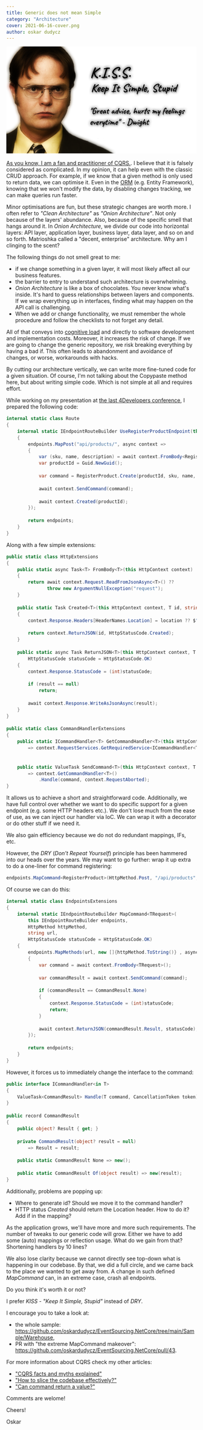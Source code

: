 ```yaml
---
title: Generic does not mean Simple
category: "Architecture"
cover: 2021-06-16-cover.png
author: oskar dudycz
---
```


![cover](2021-06-16-cover.png)

[As you know, I am a fan and practitioner of CQRS.](/en/cqrs_facts_and_myths_explained/). I believe that it is falsely considered as complicated. In my opinion, it can help even with the classic CRUD approach. For example, if we know that a given method is only used to return data, we can optimise it. Even in the [ORM](https://en.wikipedia.org/wiki/Object%E2%80%93relational_mapping) (e.g. Entity Framework), knowing that we won't modify the data, by disabling changes tracking, we can make queries run faster.

Minor optimisations are fun, but these strategic changes are worth more. I often refer to *"Clean Architecture"* as *"Onion Architecture"*. Not only because of the layers' abundance. Also, because of the specific smell that hangs around it. In *Onion Architecture*, we divide our code into horizontal layers: API layer, application layer, business layer, data layer, and so on and so forth. Matrioshka called a "decent, enterprise" architecture. Why am I clinging to the scent?

The following things do not smell great to me:
- if we change something in a given layer, it will most likely affect all our business features.
- the barrier to entry to understand such architecture is overwhelming.
- *Onion Architecture* is like a box of chocolates. You never know what's inside. It's hard to guess relationships between layers and components. If we wrap everything up in interfaces, finding what may happen on the API call is challenging.
- When we add or change functionality, we must remember the whole procedure and follow the checklists to not forget any detail.

All of that conveys into [cognitive load](/en/sociological_aspects_of_microservices/) and directly to software development and implementation costs. Moreover, it increases the risk of change. If we are going to change the generic repository, we risk breaking everything by having a bad if. This often leads to abandonment and avoidance of changes, or worse, workarounds with hacks.

By cutting our architecture vertically, we can write more fine-tuned code for a given situation. Of course, I'm not talking about the Copypaste method here, but about writing simple code. Which is not simple at all and requires effort.

While working on my presentation at [the last 4Developers conference](https://4developers.org.pl/lecture_online_2021/#id=65099), I prepared the following code:

```csharp
internal static class Route
{
    internal static IEndpointRouteBuilder UseRegisterProductEndpoint(this IEndpointRouteBuilder endpoints)
    {
        endpoints.MapPost("api/products/", async context =>
        {
            var (sku, name, description) = await context.FromBody<RegisterProductRequest>();
            var productId = Guid.NewGuid();

            var command = RegisterProduct.Create(productId, sku, name, description);

            await context.SendCommand(command);

            await context.Created(productId);
        });

        return endpoints;
    }
}
```

Along with a few simple extensions:

```csharp
public static class HttpExtensions
{
    public static async Task<T> FromBody<T>(this HttpContext context)
    {
        return await context.Request.ReadFromJsonAsync<T>() ??
               throw new ArgumentNullException("request");
    }

    public static Task Created<T>(this HttpContext context, T id, string? location = null)
    {
        context.Response.Headers[HeaderNames.Location] = location ?? $"{context.Request.Path}{id}";

        return context.ReturnJSON(id, HttpStatusCode.Created);
    }

    public static async Task ReturnJSON<T>(this HttpContext context, T result,
        HttpStatusCode statusCode = HttpStatusCode.OK)
    {
        context.Response.StatusCode = (int)statusCode;

        if (result == null)
            return;

        await context.Response.WriteAsJsonAsync(result);
    }
}

public static class CommandHandlerExtensions
{
    public static ICommandHandler<T> GetCommandHandler<T>(this HttpContext context)
        => context.RequestServices.GetRequiredService<ICommandHandler<T>>();


    public static ValueTask SendCommand<T>(this HttpContext context, T command)
        => context.GetCommandHandler<T>()
            .Handle(command, context.RequestAborted);
}
```

It allows us to achieve a short and straightforward code. Additionally, we have full control over whether we want to do specific support for a given endpoint (e.g. some HTTP headers etc.). We don't lose much from the ease of use, as we can inject our handler via IoC. We can wrap it with a decorator or do other stuff if we need it.

We also gain efficiency because we do not do redundant mappings, IFs, etc.

However, the _DRY_ (_Don't Repeat Yourself_) principle has been hammered into our heads over the years. We may want to go further: wrap it up extra to do a one-liner for command registering:

```csharp
endpoints.MapCommand<RegisterProduct>(HttpMethod.Post, "/api/products", HttpStatusCode.Created)
```

Of course we can do this:

```csharp
internal static class EndpointsExtensions
{
    internal static IEndpointRouteBuilder MapCommand<TRequest>(
        this IEndpointRouteBuilder endpoints,
        HttpMethod httpMethod,
        string url,
        HttpStatusCode statusCode = HttpStatusCode.OK)
    {
        endpoints.MapMethods(url, new []{httpMethod.ToString()} , async context =>
        {
            var command = await context.FromBody<TRequest>();

            var commandResult = await context.SendCommand(command);

            if (commandResult == CommandResult.None)
            {
                context.Response.StatusCode = (int)statusCode;
                return;
            }

            await context.ReturnJSON(commandResult.Result, statusCode);
        });

        return endpoints;
    }
}
```
However, it forces us to immediately change the interface to the command:

```csharp
public interface ICommandHandler<in T>
{
    ValueTask<CommandResult> Handle(T command, CancellationToken token);
}

public record CommandResult
{
    public object? Result { get; }

    private CommandResult(object? result = null)
        => Result = result;

    public static CommandResult None => new();

    public static CommandResult Of(object result) => new(result);
}
```

Additionally, problems are popping up:
- Where to generate id? Should we move it to the command handler?
- HTTP status *Created* should return the Location header. How to do it? Add if in the mapping?

As the application grows, we'll have more and more such requirements. The number of tweaks to our generic code will grow. Either we have to add some (auto) mappings or reflection usage. What do we gain from that? Shortening handlers by 10 lines?

We also lose clarity because we cannot directly see top-down what is happening in our codebase. By that, we did a full circle, and we came back to the place we wanted to get away from. A change in such defined *MapCommand* can, in an extreme case, crash all endpoints.

Do you think it's worth it or not?

I prefer *KISS* - *"Keep It Simple, Stupid"* instead of *DRY*.

I encourage you to take a look at:
- the whole sample: https://github.com/oskardudycz/EventSourcing.NetCore/tree/main/Sample/Warehouse,
- PR with "the extreme MapCommand makeover": https://github.com/oskardudycz/EventSourcing.NetCore/pull/43.

For more information about CQRS check my other articles:
- ["CQRS facts and myths explained"](/en/cqrs_facts_and_myths_explained/)
- ["How to slice the codebase effectively?"](/en/how_to_slice_the_codebase_effectively/)
- ["Can command return a value?"](/en/can_command_return_a_value/)

Comments are welome!

Cheers!

Oskar